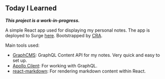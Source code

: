 ## Today I Learned
***This project is a work-in-progress.***

A simple React app used for displaying my personal notes. The app is deployed to Surge [here](https://alex-today-i-learned.surge.sh). Bootstrapped by [CRA](https://github.com/facebook/create-react-app).

Main tools used:
* [GraphCMS](https://graphcms.com/): GraphQL Content API for my notes. Very quick and easy to set up. 
* [Apollo Cilent](https://www.apollographql.com/docs/react/): For working with GraphQL. 
* [react-markdown](https://github.com/remarkjs/react-markdown): For rendering markdown content within React.